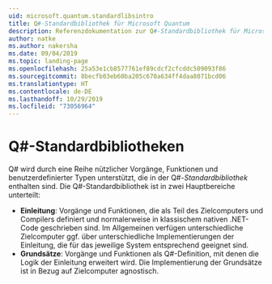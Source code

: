 ```yaml
---
uid: microsoft.quantum.standardlibsintro
title: Q#-Standardbibliothek für Microsoft Quantum
description: Referenzdokumentation zur Q#-Standardbibliothek für Microsoft Quantum
author: natke
ms.author: nakersha
ms.date: 09/04/2019
ms.topic: landing-page
ms.openlocfilehash: 25a53e1cb8577761ef89cdcf2cfcddc509093f86
ms.sourcegitcommit: 8becfb03eb60ba205c670a634ff4daa8071bcd06
ms.translationtype: HT
ms.contentlocale: de-DE
ms.lasthandoff: 10/29/2019
ms.locfileid: "73056964"
---
```

# <a name="q-standard-libraries"></a>Q#-Standardbibliotheken #

Q# wird durch eine Reihe nützlicher Vorgänge, Funktionen und benutzerdefinierter Typen unterstützt, die in der Q#-*Standardbibliothek* enthalten sind.
Die Q#-Standardbibliothek ist in zwei Hauptbereiche unterteilt:

- **Einleitung**: Vorgänge und Funktionen, die als Teil des Zielcomputers und Compilers definiert und normalerweise in klassischem nativen .NET-Code geschrieben sind.
  Im Allgemeinen verfügen unterschiedliche Zielcomputer ggf. über unterschiedliche Implementierungen der Einleitung, die für das jeweilige System entsprechend geeignet sind.
- **Grundsätze**: Vorgänge und Funktionen als Q#-Definition, mit denen die Logik der Einleitung erweitert wird.
  Die Implementierung der Grundsätze ist in Bezug auf Zielcomputer agnostisch.
&nbsp; &nbsp; &nbsp; &nbsp; &nbsp; &nbsp; &nbsp; &nbsp; &nbsp; &nbsp; &nbsp; &nbsp; &nbsp; &nbsp; &nbsp; &nbsp; &nbsp; &nbsp; &nbsp; &nbsp; &nbsp; &nbsp; &nbsp; &nbsp;